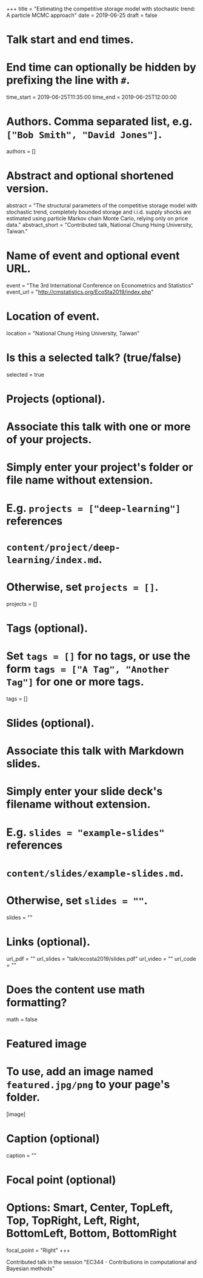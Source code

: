 +++
title = "Estimating the competitive storage model with stochastic trend: A particle MCMC approach"
date = 2019-06-25
draft = false

# Talk start and end times.
#   End time can optionally be hidden by prefixing the line with `#`.
time_start = 2019-06-25T11:35:00
time_end = 2019-06-25T12:00:00

# Authors. Comma separated list, e.g. `["Bob Smith", "David Jones"]`.
authors = []

# Abstract and optional shortened version.
abstract = "The structural parameters of the competitive storage model with stochastic trend, completely bounded storage and i.i.d. supply shocks are estimated using particle Markov chain Monte Carlo, relying only on price data."
abstract_short = "Contributed talk, National Chung Hsing University, Taiwan."

# Name of event and optional event URL.
event = "The 3rd International Conference on Econometrics and Statistics"
event_url = "http://cmstatistics.org/EcoSta2019/index.php"

# Location of event.
location = "National Chung Hsing University, Taiwan"

# Is this a selected talk? (true/false)
selected = true

# Projects (optional).
#   Associate this talk with one or more of your projects.
#   Simply enter your project's folder or file name without extension.
#   E.g. `projects = ["deep-learning"]` references 
#   `content/project/deep-learning/index.md`.
#   Otherwise, set `projects = []`.
projects = []

# Tags (optional).
#   Set `tags = []` for no tags, or use the form `tags = ["A Tag", "Another Tag"]` for one or more tags.
tags = []

# Slides (optional).
#   Associate this talk with Markdown slides.
#   Simply enter your slide deck's filename without extension.
#   E.g. `slides = "example-slides"` references 
#   `content/slides/example-slides.md`.
#   Otherwise, set `slides = ""`.
slides = ""

# Links (optional).
url_pdf = ""
url_slides = "talk/ecosta2019/slides.pdf"
url_video = ""
url_code = ""

# Does the content use math formatting?
math = false

# Featured image
# To use, add an image named `featured.jpg/png` to your page's folder. 
[image]
  # Caption (optional)
  caption = ""

  # Focal point (optional)
  # Options: Smart, Center, TopLeft, Top, TopRight, Left, Right, BottomLeft, Bottom, BottomRight
  focal_point = "Right"
+++

Contributed talk in the session "EC344 - Contributions in computational and Bayesian methods"